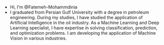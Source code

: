 - Hi, I’m @Fatemeh-Mohammdinia
- I graduated from Persian Gulf University with a degree in petroleum engineering.
During my studies, I have studied the application of Artificial Intelligence in the oil industry. As a Machine Learning and Deep Learning specialist, I have expertise in solving classification, prediction, and optimization problems. I am developing the application of Machine Vision in various industries.
<!---
Fatemeh-Mohammdinia/Fatemeh-Mohammdinia is a ✨ special ✨ repository because its `README.md` (this file) appears on your GitHub profile.
You can click the Preview link to take a look at your changes.
--->
